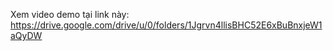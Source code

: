Xem video demo tại link này: https://drive.google.com/drive/u/0/folders/1Jgrvn4llisBHC52E6xBuBnxjeW1aQyDW
